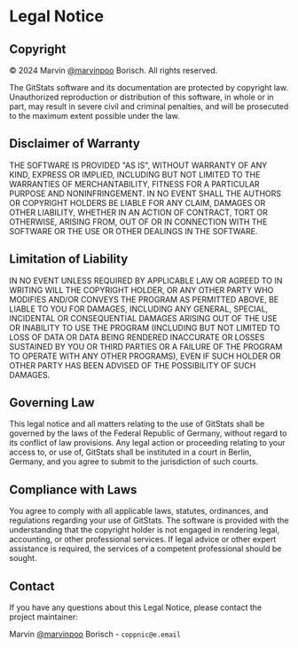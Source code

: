 # Legal Notice

## Copyright

© 2024 Marvin [@marvinpoo](https://github.com/marvinpoo) Borisch. All rights reserved.

The GitStats software and its documentation are protected by copyright law. Unauthorized reproduction or distribution of this software, in whole or in part, may result in severe civil and criminal penalties, and will be prosecuted to the maximum extent possible under the law.

## Disclaimer of Warranty

THE SOFTWARE IS PROVIDED "AS IS", WITHOUT WARRANTY OF ANY KIND, EXPRESS OR IMPLIED, INCLUDING BUT NOT LIMITED TO THE WARRANTIES OF MERCHANTABILITY, FITNESS FOR A PARTICULAR PURPOSE AND NONINFRINGEMENT. IN NO EVENT SHALL THE AUTHORS OR COPYRIGHT HOLDERS BE LIABLE FOR ANY CLAIM, DAMAGES OR OTHER LIABILITY, WHETHER IN AN ACTION OF CONTRACT, TORT OR OTHERWISE, ARISING FROM, OUT OF OR IN CONNECTION WITH THE SOFTWARE OR THE USE OR OTHER DEALINGS IN THE SOFTWARE.

## Limitation of Liability

IN NO EVENT UNLESS REQUIRED BY APPLICABLE LAW OR AGREED TO IN WRITING WILL THE COPYRIGHT HOLDER, OR ANY OTHER PARTY WHO MODIFIES AND/OR CONVEYS THE PROGRAM AS PERMITTED ABOVE, BE LIABLE TO YOU FOR DAMAGES, INCLUDING ANY GENERAL, SPECIAL, INCIDENTAL OR CONSEQUENTIAL DAMAGES ARISING OUT OF THE USE OR INABILITY TO USE THE PROGRAM (INCLUDING BUT NOT LIMITED TO LOSS OF DATA OR DATA BEING RENDERED INACCURATE OR LOSSES SUSTAINED BY YOU OR THIRD PARTIES OR A FAILURE OF THE PROGRAM TO OPERATE WITH ANY OTHER PROGRAMS), EVEN IF SUCH HOLDER OR OTHER PARTY HAS BEEN ADVISED OF THE POSSIBILITY OF SUCH DAMAGES.

## Governing Law

This legal notice and all matters relating to the use of GitStats shall be governed by the laws of the Federal Republic of Germany, without regard to its conflict of law provisions. Any legal action or proceeding relating to your access to, or use of, GitStats shall be instituted in a court in Berlin, Germany, and you agree to submit to the jurisdiction of such courts.

## Compliance with Laws

You agree to comply with all applicable laws, statutes, ordinances, and regulations regarding your use of GitStats. The software is provided with the understanding that the copyright holder is not engaged in rendering legal, accounting, or other professional services. If legal advice or other expert assistance is required, the services of a competent professional should be sought.

## Contact

If you have any questions about this Legal Notice, please contact the project maintainer:

Marvin [@marvinpoo](https://github.com/marvinpoo) Borisch - `coppnic@e.email`